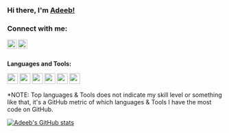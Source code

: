 ### Hi there, I'm [Adeeb!](https://github.com/MonwarAdeeb)

### Connect with me:

[<img align="left" alt="Adeeb | LinkedIn" width="22px" src="https://png.pngtree.com/png-clipart/20190516/original/pngtree-linkedin-png-icon-design-elements-png-image_3562011.jpg" />][linkedin]
[<img align="left" alt="Adeeb | Gmail" width="22px" src="https://i.pinimg.com/736x/ca/27/f6/ca27f615c790f1af43f2dd564599bf6a.jpg" />][email]

<br/>
<br/>

<!--
**MonwarAdeeb/MonwarAdeeb** is a ✨ _special_ ✨ repository because its `README.md` (this file) appears on your GitHub profile.

Here are some ideas to get you started:

- 👋
- 🔭 I’m currently working on ...
- 🌱 I’m currently learning ...
- 👯 I’m looking to collaborate on ...
- 🤔 I’m looking for help with ...
- 💬 Ask me about ...
- 📫 How to reach me: ...
- 😄 Pronouns: ...
- ⚡ Fun fact: ...
-->


**Languages and Tools:**  
<!-- VS Code, Python, Odoo, PostgreSQL, Git, GitHub -->
<code><img height="25" src="https://upload.wikimedia.org/wikipedia/commons/thumb/9/9a/Visual_Studio_Code_1.35_icon.svg/1024px-Visual_Studio_Code_1.35_icon.svg.png"></code>
<code><img height="25" src="https://icons.iconarchive.com/icons/cornmanthe3rd/plex/256/Other-python-icon.png"></code>
<code><img height="25" src="https://image.pngaaa.com/63/4074063-middle.png"></code>
<code><img height="25" src="https://encrypted-tbn0.gstatic.com/images?q=tbn:ANd9GcSe4FebGO4LQaNFxnZwXSyTOR5VMabxnNZxxCvFB1K_y5E8MQSKlWhbKbZs_4UDABtsTIA&usqp=CAU"></code>
<code><img height="25" src="https://e7.pngegg.com/pngimages/713/558/png-clipart-computer-icons-pro-git-github-logo-text-logo-thumbnail.png"></code>
<code><img height="25" src="https://banner2.cleanpng.com/20190425/kuy/kisspng-computer-icons-github-clip-art-transparency-free-c-ebess-uq-undergrate-electrical-engineering-stude-5cc270f9d845d4.1334546315562467778859.jpg"></code>


*NOTE: Top languages & Tools does not indicate my skill level or something like that, it's a GitHub metric of which languages & Tools I have the most code on GitHub.


[![Adeeb's GitHub stats](https://github-readme-stats.vercel.app/api?username=MonwarAdeeb&count_private=true&show_icons=true&theme=great-gatsby)](https://github.com/MonwarAdeeb)


[linkedin]: https://linkedin.com/in/MonwarAdeeb
[email]: monwar.adeeb@gmail.com